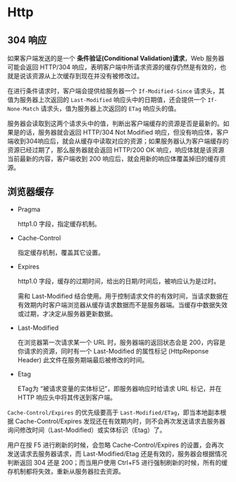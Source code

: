 # Http

## 304 响应

如果客户端发送的是一个 **条件验证(Conditional Validation)请求**，Web 服务器可能会返回 HTTP/304 响应，表明客户端中所请求资源的缓存仍然是有效的，也就是说该资源从上次缓存到现在并没有被修改过。

在进行条件请求时，客户端会提供给服务器一个 `If-Modified-Since` 请求头，其值为服务器上次返回的 `Last-Modified` 响应头中的日期值，还会提供一个 `If-None-Match` 请求头，值为服务器上次返回的 `ETag` 响应头的值。

服务器会读取到这两个请求头中的值，判断出客户端缓存的资源是否是最新的。如果是的话，服务器就会返回 HTTP/304 Not Modified 响应，但没有响应体，客户端收到304响应后，就会从缓存中读取对应的资源；如果服务器认为客户端缓存的资源已经过期了，那么服务器就会返回 HTTP/200 OK 响应，响应体就是该资源当前最新的内容，客户端收到 200 响应后，就会用新的响应体覆盖掉旧的缓存资源。

## 浏览器缓存

- Pragma

  http1.0 字段，指定缓存机制。

- Cache-Control

  指定缓存机制，覆盖其它设置。

- Expires

  http1.0 字段，缓存的过期时间，给出的日期/时间后，被响应认为是过时。

  需和 Last-Modified 结合使用。用于控制请求文件的有效时间，当请求数据在有效期内时客户端浏览器从缓存请求数据而不是服务器端。当缓存中数据失效或过期，才决定从服务器更新数据。

- Last-Modified

  在浏览器第一次请求某一个 URL 时，服务器端的返回状态会是 200，内容是你请求的资源，同时有一个 Last-Modified 的属性标记 (HttpReponse Header) 此文件在服务期端最后被修改的时间。

- Etag

  ETag为 “被请求变量的实体标记”，即服务器响应时给请求 URL 标记，并在 HTTP 响应头中将其传送到客户端。

`Cache-Control/Expires` 的优先级要高于 `Last-Modified/ETag`，即当本地副本根据 Cache-Control/Expires 发现还在有效期内时，则不会再次发送请求去服务器询问修改时间（Last-Modified）或实体标识（Etag）了。

用户在按 F5 进行刷新的时候，会忽略 Cache-Control/Expires 的设置，会再次发送请求去服务器请求，而 Last-Modified/Etag 还是有效的，服务器会根据情况判断返回 304 还是 200；而当用户使用 Ctrl+F5 进行强制刷新的时候，所有的缓存机制都将失效，重新从服务器拉去资源。